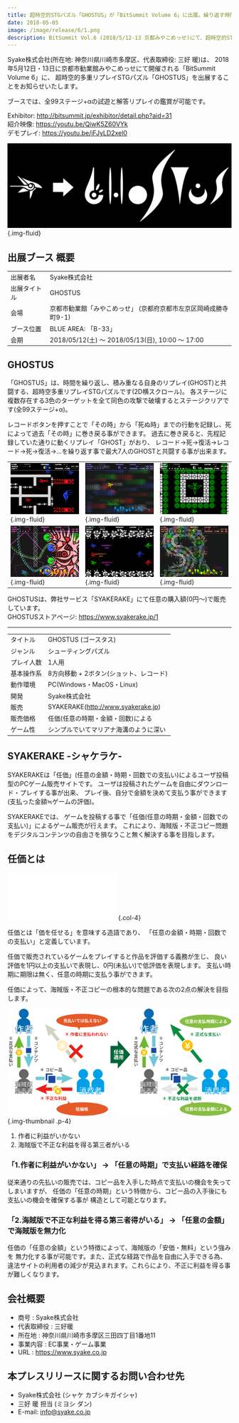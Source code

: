 ```yaml
---
title: 超時空的STGパズル「GHOSTUS」が「BitSummit Volume 6」に出展。繰り返す時間の中で過去の自分と共闘する
date: 2018-05-05
image: /image/release/6/1.png
description: BitSummit Vol.6 (2018/5/12-13 京都みやこめっせ)にて、超時空的STGパズル『GHOSTUS』を出展します
---
```


Syake株式会社(所在地: 神奈川県川崎市多摩区、代表取締役: 三好 暖)は、
2018年5月12日・13日に京都市勧業館みやこめっせにて開催される「BitSummit Volume 6」に、
超時空的多重リプレイSTGパズル「GHOSTUS」を出展することをお知らせいたします。

ブースでは、全99ステージ+αの試遊と解答リプレイの鑑賞が可能です。

Exhibitor: <http://bitsummit.jp/exhibitor/detail.php?aid=31>  
紹介映像: <https://youtu.be/QiwK5Z60VYk>  
デモプレイ: <https://youtu.be/jFJyLD2xel0>

<!--more-->

![ghostus-logo](/image/release/6/11.png){.img-fluid}


## 出展ブース 概要

|||
|:--|:--|
|出展者名     | Syake株式会社
|出展タイトル | GHOSTUS
|会場         | 京都市勧業館「みやこめっせ」 (京都府京都市左京区岡崎成勝寺町9-1)
|ブース位置   | BLUE AREA: 「B-33」
|会期         | 2018/05/12(土) 〜 2018/05/13(日), 10:00 〜 17:00

## GHOSTUS
「GHOSTUS」は、時間を繰り返し、積み重なる自身のリプレイ(GHOST)と共闘する、超時空多重リプレイSTGパズルです(2D横スクロール)。
各ステージに複数存在する3色のターゲットを全て同色の攻撃で破壊するとステージクリアです(全99ステージ+α)。

レコードボタンを押すことで「その時」から「死ぬ時」までの行動を記録し、死によって過去「その時」に巻き戻る事ができます。
過去に巻き戻ると、先程記録していた通りに動くリプレイ「GHOST」がおり、
レコード→死→復活→レコード→死→復活→…を繰り返す事で最大7人のGHOSTと共闘する事が出来ます。

||||
|:--|:--|:--|
| ![1](/image/release/6/1.png){.img-fluid} | ![2](/image/release/6/2.png){.img-fluid} | ![3](/image/release/6/3.png){.img-fluid}
| ![4](/image/release/6/4.png){.img-fluid} | ![5](/image/release/6/8.png){.img-fluid} | ![6](/image/release/6/7.png){.img-fluid}

GHOSTUSは、弊社サービス「SYAKERAKE」にて任意の購入額(0円〜)で販売しています。  
GHOSTUSストアページ: <https://www.syakerake.jp/1>

---

|||
|:--|:--|
| タイトル   | GHOSTUS (ゴースタス)
| ジャンル   | シューティングパズル
| プレイ人数 | 1人用
| 基本操作系 | 8方向移動 + 2ボタン(ショット、レコード)
| 動作環境   | PC(Windows・MacOS・Linux)
| 開発       | Syake株式会社
| 販売       | SYAKERAKE(<http://www.syakerake.jp>)
| 販売価格   | 任価(任意の時期・金額・回数)による
| ゲーム性   | シンプルでいてマリアナ海溝のように深い

## SYAKERAKE -シャケラケ-
SYAKERAKEは「任価」(任意の金額・時期・回数での支払い)によるユーザ投稿型のPCゲーム販売サイトです。
ユーザは投稿されたゲームを自由にダウンロード・プレイする事が出来、
プレイ後、自分で金額を決めて支払う事ができます(支払った金額≒ゲームの評価)。

SYAKERAKEでは、
ゲームを投稿する事で「任価(任意の時期・金額・回数での支払い)」によるゲーム販売が行えます。
これにより、海賊版・不正コピー問題をデジタルコンテンツの自由さを損なうこと無く解決する事を目指します。

## 任価とは
![SYAKERAKE](/image/logo/ninka-white.svg){.col-4}

任価とは「価を任せる」を意味する造語であり、
「任意の金額・時期・回数での支払い」と定義しています。

任価で販売されているゲームをプレイすると作品を評価する義務が生じ、
良い評価を1円以上の支払いで表現し、0円(未払い)で低評価を表現します。
支払い時期に期限は無く、任意の時期に支払う事ができます。

任価によって、海賊版・不正コピーの根本的な問題である次の2点の解決を目指します。

![海賊版・不正コピー問題](/image/release/ninka-bootleg.svg){.img-thumbnail .p-4}

1. 作者に利益がいかない
1. 海賊版で不正な利益を得る第三者がいる

### 「1.作者に利益がいかない」 → 「任意の時期」で支払い経路を確保
従来通りの先払いの販売では、コピー品を入手した時点で支払いの機会を失ってしまいますが、
任価の「任意の時期」という特徴から、コピー品の入手後にも支払いの機会を確保する事が
構造として可能となります。

### 「2.海賊版で不正な利益を得る第三者得がいる」 → 「任意の金額」で海賊版を無力化
任価の「任意の金額」という特徴によって、海賊版の「安価・無料」という強みを
無力化する事が可能です。また、正式な経路で作品を自由に入手できる為、
違法サイトの利用者の減少が見込まれます。これらにより、不正に利益を得る事が難しくなります。


## 会社概要

- 商号        : Syake株式会社
- 代表取締役  : 三好暖
- 所在地      : 神奈川県川崎市多摩区三田四丁目1番地11
- 事業内容    : EC事業・ゲーム事業
- URL         : <https://www.syake.co.jp>

## 本プレスリリースに関するお問い合わせ先

- Syake株式会社 (シャケ カブシキガイシャ)
- 三好 暖 担当 (ミヨシ ダン)
- E-mail: info@syake.co.jp
